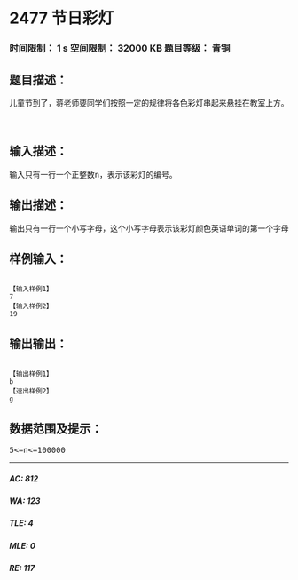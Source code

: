 # 2477 节日彩灯   
### 时间限制： 1 s     空间限制： 32000 KB     题目等级： 青铜  
## 题目描述：  

<pre>
儿童节到了，蒋老师要同学们按照一定的规律将各色彩灯串起来悬挂在教室上方。所有彩灯串起来后成一直线。彩灯按照红、蓝、黄、绿、紫、红、蓝、黄、绿、紫、红、蓝、黄、绿、紫、……的颜色规律排列（所有彩灯一共只有这么5种颜色，如下图所示，每盏灯从左到右还进行了编号）。现在告诉你某盏彩灯的编号，请你编程计算该彩灯的颜色。
 

</pre>
  
  
## 输入描述：  

<pre>
输入只有一行一个正整数n，表示该彩灯的编号。
</pre>
  
  
## 输出描述：  

<pre>
输出只有一行一个小写字母，这个小写字母表示该彩灯颜色英语单词的第一个字母。红、蓝、黄、绿、紫分别用小写字母r、b、y、g、p表示。
</pre>
  
  
## 样例输入：  

<pre><code>
【输入样例1】
7
【输入样例2】
19
</code></pre>
  
  
## 输出输出：  

<pre><code>
【输出样例1】
b
【速出样例2】
g
</code></pre>
  
  
## 数据范围及提示：  

<pre>
5<=n<=100000
</pre>
  
  
***  

##### AC: 812  
##### WA: 123  
##### TLE: 4  
##### MLE: 0  
##### RE: 117  
